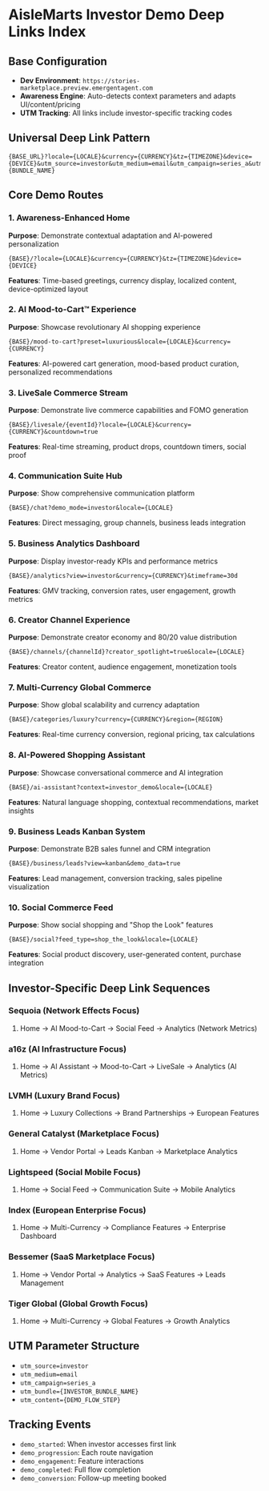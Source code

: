 # AisleMarts Investor Demo Deep Links Index

## Base Configuration
- **Dev Environment**: `https://stories-marketplace.preview.emergentagent.com`
- **Awareness Engine**: Auto-detects context parameters and adapts UI/content/pricing
- **UTM Tracking**: All links include investor-specific tracking codes

## Universal Deep Link Pattern
```
{BASE_URL}?locale={LOCALE}&currency={CURRENCY}&tz={TIMEZONE}&device={DEVICE}&utm_source=investor&utm_medium=email&utm_campaign=series_a&utm_bundle={BUNDLE_NAME}
```

## Core Demo Routes

### 1. Awareness-Enhanced Home
**Purpose**: Demonstrate contextual adaptation and AI-powered personalization
```
{BASE}/?locale={LOCALE}&currency={CURRENCY}&tz={TIMEZONE}&device={DEVICE}
```
**Features**: Time-based greetings, currency display, localized content, device-optimized layout

### 2. AI Mood-to-Cart™ Experience
**Purpose**: Showcase revolutionary AI shopping experience
```
{BASE}/mood-to-cart?preset=luxurious&locale={LOCALE}&currency={CURRENCY}
```
**Features**: AI-powered cart generation, mood-based product curation, personalized recommendations

### 3. LiveSale Commerce Stream
**Purpose**: Demonstrate live commerce capabilities and FOMO generation
```
{BASE}/livesale/{eventId}?locale={LOCALE}&currency={CURRENCY}&countdown=true
```
**Features**: Real-time streaming, product drops, countdown timers, social proof

### 4. Communication Suite Hub
**Purpose**: Show comprehensive communication platform
```
{BASE}/chat?demo_mode=investor&locale={LOCALE}
```
**Features**: Direct messaging, group channels, business leads integration

### 5. Business Analytics Dashboard
**Purpose**: Display investor-ready KPIs and performance metrics
```
{BASE}/analytics?view=investor&currency={CURRENCY}&timeframe=30d
```
**Features**: GMV tracking, conversion rates, user engagement, growth metrics

### 6. Creator Channel Experience
**Purpose**: Demonstrate creator economy and 80/20 value distribution
```
{BASE}/channels/{channelId}?creator_spotlight=true&locale={LOCALE}
```
**Features**: Creator content, audience engagement, monetization tools

### 7. Multi-Currency Global Commerce
**Purpose**: Show global scalability and currency adaptation
```
{BASE}/categories/luxury?currency={CURRENCY}&region={REGION}
```
**Features**: Real-time currency conversion, regional pricing, tax calculations

### 8. AI-Powered Shopping Assistant
**Purpose**: Showcase conversational commerce and AI integration
```
{BASE}/ai-assistant?context=investor_demo&locale={LOCALE}
```
**Features**: Natural language shopping, contextual recommendations, market insights

### 9. Business Leads Kanban System
**Purpose**: Demonstrate B2B sales funnel and CRM integration
```
{BASE}/business/leads?view=kanban&demo_data=true
```
**Features**: Lead management, conversion tracking, sales pipeline visualization

### 10. Social Commerce Feed
**Purpose**: Show social shopping and "Shop the Look" features
```
{BASE}/social?feed_type=shop_the_look&locale={LOCALE}
```
**Features**: Social product discovery, user-generated content, purchase integration

## Investor-Specific Deep Link Sequences

### Sequoia (Network Effects Focus)
1. Home → AI Mood-to-Cart → Social Feed → Analytics (Network Metrics)

### a16z (AI Infrastructure Focus)  
1. Home → AI Assistant → Mood-to-Cart → LiveSale → Analytics (AI Metrics)

### LVMH (Luxury Brand Focus)
1. Home → Luxury Collections → Brand Partnerships → European Features

### General Catalyst (Marketplace Focus)
1. Home → Vendor Portal → Leads Kanban → Marketplace Analytics

### Lightspeed (Social Mobile Focus)
1. Home → Social Feed → Communication Suite → Mobile Analytics

### Index (European Enterprise Focus)
1. Home → Multi-Currency → Compliance Features → Enterprise Dashboard

### Bessemer (SaaS Marketplace Focus)
1. Home → Vendor Portal → Analytics → SaaS Features → Leads Management

### Tiger Global (Global Growth Focus)
1. Home → Multi-Currency → Global Features → Growth Analytics

## UTM Parameter Structure
- `utm_source=investor`
- `utm_medium=email` 
- `utm_campaign=series_a`
- `utm_bundle={INVESTOR_BUNDLE_NAME}`
- `utm_content={DEMO_FLOW_STEP}`

## Tracking Events
- `demo_started`: When investor accesses first link
- `demo_progression`: Each route navigation
- `demo_engagement`: Feature interactions
- `demo_completed`: Full flow completion
- `demo_conversion`: Follow-up meeting booked